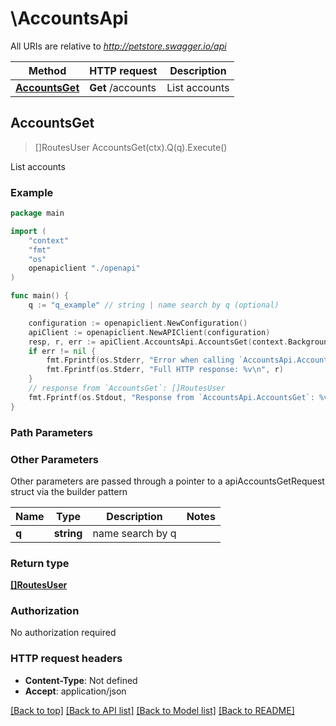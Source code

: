 # \AccountsApi

All URIs are relative to *http://petstore.swagger.io/api*

Method | HTTP request | Description
------------- | ------------- | -------------
[**AccountsGet**](AccountsApi.md#AccountsGet) | **Get** /accounts | List accounts



## AccountsGet

> []RoutesUser AccountsGet(ctx).Q(q).Execute()

List accounts



### Example

```go
package main

import (
    "context"
    "fmt"
    "os"
    openapiclient "./openapi"
)

func main() {
    q := "q_example" // string | name search by q (optional)

    configuration := openapiclient.NewConfiguration()
    apiClient := openapiclient.NewAPIClient(configuration)
    resp, r, err := apiClient.AccountsApi.AccountsGet(context.Background()).Q(q).Execute()
    if err != nil {
        fmt.Fprintf(os.Stderr, "Error when calling `AccountsApi.AccountsGet``: %v\n", err)
        fmt.Fprintf(os.Stderr, "Full HTTP response: %v\n", r)
    }
    // response from `AccountsGet`: []RoutesUser
    fmt.Fprintf(os.Stdout, "Response from `AccountsApi.AccountsGet`: %v\n", resp)
}
```

### Path Parameters



### Other Parameters

Other parameters are passed through a pointer to a apiAccountsGetRequest struct via the builder pattern


Name | Type | Description  | Notes
------------- | ------------- | ------------- | -------------
 **q** | **string** | name search by q | 

### Return type

[**[]RoutesUser**](RoutesUser.md)

### Authorization

No authorization required

### HTTP request headers

- **Content-Type**: Not defined
- **Accept**: application/json

[[Back to top]](#) [[Back to API list]](../README.md#documentation-for-api-endpoints)
[[Back to Model list]](../README.md#documentation-for-models)
[[Back to README]](../README.md)


